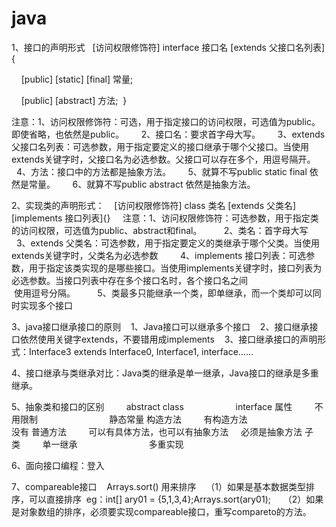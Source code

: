 # java
1、接口的声明形式
  [访问权限修饰符] interface 接口名 [extends 父接口名列表]{

    [public] [static] [final] 常量;

    [public] [abstract] 方法;
 }

注意：1、访问权限修饰符：可选，用于指定接口的访问权限，可选值为public。即使省略，也依然是public。
      2、接口名：要求首字母大写。
      3、extends 父接口名列表：可选参数，用于指定要定义的接口继承于哪个父接口。当使用extends关键字时，父接口名为必选参数。父接口可以存在多个，用逗号隔开。
      4、方法：接口中的方法都是抽象方法。
      5、就算不写public static final 依然是常量。
      6、就算不写public abstract 依然是抽象方法。


2、实现类的声明形式：
   [访问权限修饰符] class 类名 [extends 父类名] [implements 接口列表]{}
 
  注意：1、访问权限修饰符：可选参数，用于指定类的访问权限，可选值为public、abstract和final。
        2、类名：首字母大写
        3、extends 父类名：可选参数，用于指定要定义的类继承于哪个父类。当使用extends关键字时，父类名为必选参数
        4、implements 接口列表：可选参数，用于指定该类实现的是哪些接口。当使用implements关键字时，接口列表为必选参数。当接口列表中存在多个接口名时，各个接口名之间                                使用逗号分隔。
        5、类最多只能继承一个类，即单继承，而一个类却可以同时实现多个接口

3、java接口继承接口的原则
   1、Java接口可以继承多个接口
   2、接口继承接口依然使用关键字extends，不要错用成implements
   3、接口继承接口的声明形式：Interface3 extends Interface0, Interface1, interface……

4、接口继承与类继承对比：Java类的继承是单一继承，Java接口的继承是多重继承。

5、抽象类和接口的区别
        abstract class                     interface
属性         不用限制                             静态常量
构造方法         有构造方法                             没有
普通方法         可以有具体方法，也可以有抽象方法     必须是抽象方法
子类         单一继承                             多重实现

6、面向接口编程：登入     

7、compareable接口
   Arrays.sort() 用来排序
   （1）如果是基本数据类型排序，可以直接排序  eg：int[] ary01 = {5,1,3,4};Arrays.sort(ary01); 
   （2）如果是对象数组的排序，必须要实现compareable接口，重写compareto的方法。
